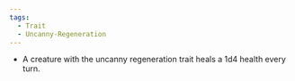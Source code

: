 ```yaml
---
tags:
  - Trait
  - Uncanny-Regeneration
---
```

- A creature with the uncanny regeneration trait heals a 1d4 health every turn.
